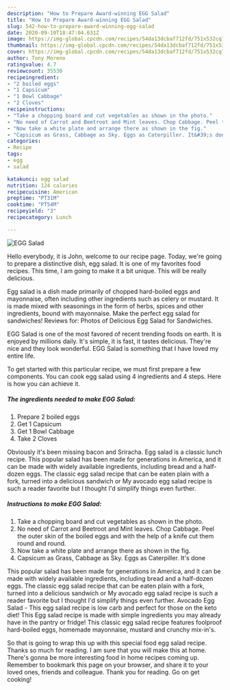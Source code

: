 ```yaml
---
description: "How to Prepare Award-winning EGG Salad"
title: "How to Prepare Award-winning EGG Salad"
slug: 542-how-to-prepare-award-winning-egg-salad
date: 2020-09-10T18:47:04.631Z
image: https://img-global.cpcdn.com/recipes/54da13dcbaf712fd/751x532cq70/egg-salad-recipe-main-photo.jpg
thumbnail: https://img-global.cpcdn.com/recipes/54da13dcbaf712fd/751x532cq70/egg-salad-recipe-main-photo.jpg
cover: https://img-global.cpcdn.com/recipes/54da13dcbaf712fd/751x532cq70/egg-salad-recipe-main-photo.jpg
author: Tony Moreno
ratingvalue: 4.7
reviewcount: 35530
recipeingredient:
- "2 boiled eggs"
- "1 Capsicum"
- "1 Bowl Cabbage"
- "2 Cloves"
recipeinstructions:
- "Take a chopping board and cut vegetables as shown in the photo."
- "No need of Carrot and Beetroot and Mint leaves. Chop Cabbage. Peel the outer skin of the boiled eggs and with the help of a knife cut them round and round."
- "Now take a white plate and arrange there as shown in the fig."
- "Capsicum as Grass, Cabbage as Sky. Eggs as Caterpiller. It&#39;s done"
categories:
- Recipe
tags:
- egg
- salad

katakunci: egg salad 
nutrition: 124 calories
recipecuisine: American
preptime: "PT31M"
cooktime: "PT54M"
recipeyield: "3"
recipecategory: Lunch

---
```



![EGG Salad](https://img-global.cpcdn.com/recipes/54da13dcbaf712fd/751x532cq70/egg-salad-recipe-main-photo.jpg)

Hello everybody, it is John, welcome to our recipe page. Today, we're going to prepare a distinctive dish, egg salad. It is one of my favorites food recipes. This time, I am going to make it a bit unique. This will be really delicious.

Egg salad is a dish made primarily of chopped hard-boiled eggs and mayonnaise, often including other ingredients such as celery or mustard. It is made mixed with seasonings in the form of herbs, spices and other ingredients, bound with mayonnaise. Make the perfect egg salad for sandwiches! Reviews for: Photos of Delicious Egg Salad for Sandwiches.

EGG Salad is one of the most favored of recent trending foods on earth. It is enjoyed by millions daily. It's simple, it is fast, it tastes delicious. They're nice and they look wonderful. EGG Salad is something that I have loved my entire life.


To get started with this particular recipe, we must first prepare a few components. You can cook egg salad using 4 ingredients and 4 steps. Here is how you can achieve it.

<!--inarticleads1-->

##### The ingredients needed to make EGG Salad:

1. Prepare 2 boiled eggs
1. Get 1 Capsicum
1. Get 1 Bowl Cabbage
1. Take 2 Cloves


Obviously it&#39;s been missing bacon and Sriracha. Egg salad is a classic lunch recipe. This popular salad has been made for generations in America, and it can be made with widely available ingredients, including bread and a half-dozen eggs. The classic egg salad recipe that can be eaten plain with a fork, turned into a delicious sandwich or My avocado egg salad recipe is such a reader favorite but I thought I&#39;d simplify things even further. 

<!--inarticleads2-->

##### Instructions to make EGG Salad:

1. Take a chopping board and cut vegetables as shown in the photo.
1. No need of Carrot and Beetroot and Mint leaves. Chop Cabbage. Peel the outer skin of the boiled eggs and with the help of a knife cut them round and round.
1. Now take a white plate and arrange there as shown in the fig.
1. Capsicum as Grass, Cabbage as Sky. Eggs as Caterpiller. It&#39;s done


This popular salad has been made for generations in America, and it can be made with widely available ingredients, including bread and a half-dozen eggs. The classic egg salad recipe that can be eaten plain with a fork, turned into a delicious sandwich or My avocado egg salad recipe is such a reader favorite but I thought I&#39;d simplify things even further. Avocado Egg Salad - This egg salad recipe is low carb and perfect for those on the keto diet! This Egg salad recipe is made with simple ingredients you may already have in the pantry or fridge! This classic egg salad recipe features foolproof hard-boiled eggs, homemade mayonnaise, mustard and crunchy mix-in&#39;s. 

So that is going to wrap this up with this special food egg salad recipe. Thanks so much for reading. I am sure that you will make this at home. There's gonna be more interesting food in home recipes coming up. Remember to bookmark this page on your browser, and share it to your loved ones, friends and colleague. Thank you for reading. Go on get cooking!
